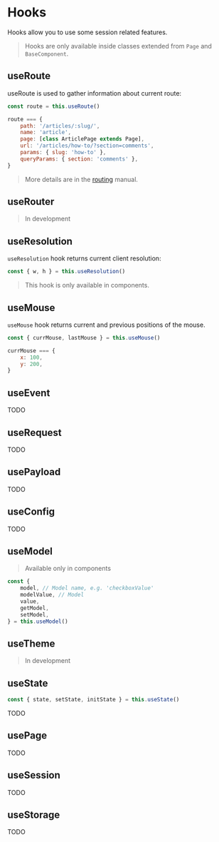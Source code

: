 # Hooks

Hooks allow you to use some session related features.

> Hooks are only available inside classes extended from `Page` and `BaseComponent`.

## useRoute

useRoute is used to gather information about current route:

```js
const route = this.useRoute()

route === {
    path: '/articles/:slug/',
    name: 'article',
    page: [class ArticlePage extends Page],
    url: '/articles/how-to/?section=comments',
    params: { slug: 'how-to' },
    queryParams: { section: 'comments' },
}
```

> More details are in the [routing](./routing.md) manual.

## useRouter

> In development

## useResolution

`useResolution` hook returns current client resolution:

```js
const { w, h } = this.useResolution()
```

> This hook is only available in components.

## useMouse

`useMouse` hook returns current and previous positions of the mouse.

```js
const { currMouse, lastMouse } = this.useMouse()

currMouse === {
    x: 100,
    y: 200,
}
```

## useEvent

TODO

## useRequest

TODO

## usePayload

TODO

## useConfig

TODO

## useModel

> Available only in components

```js
const {
    model, // Model name, e.g. 'checkboxValue'
    modelValue, // Model
    value,
    getModel,
    setModel,
} = this.useModel()
```

## useTheme

> In development

## useState

```js
const { state, setState, initState } = this.useState()


```
TODO

## usePage

TODO

## useSession

TODO

## useStorage

TODO
